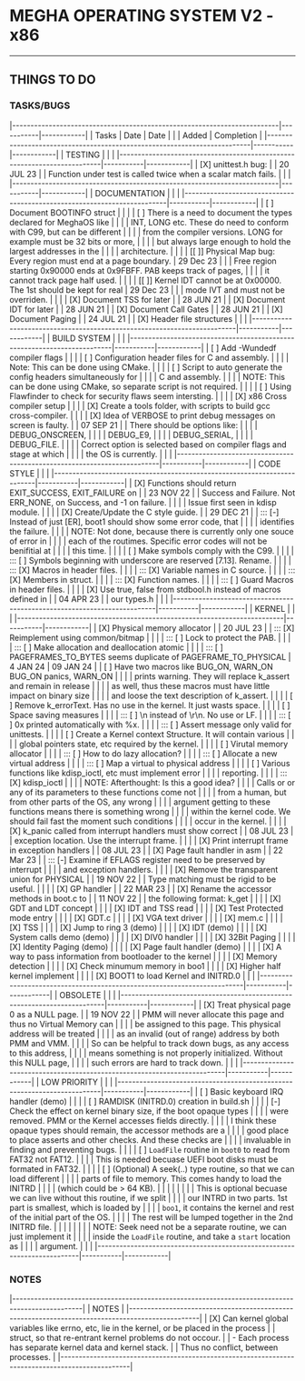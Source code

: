# MEGHA OPERATING SYSTEM V2 - x86
----------------------------------------------------------------------------------------------------

## THINGS TO DO

### TASKS/BUGS

|-------------------------------------------------------------------------|-----------|------------|
| Tasks                                                                   | Date      | Date       |
|                                                                         | Added     | Completion |
|-------------------------------------------------------------------------|-----------|------------|
| TESTING                                                                 |           |            |
|-------------------------------------------------------------------------|-----------|------------|
| [X] unittest.h bug:                                                     |           | 20 JUL 23  |
| Function under test is called twice when a scalar match fails.          |           |            |
|-------------------------------------------------------------------------|-----------|------------|
| DOCUMENTATION                                                           |           |            |
|-------------------------------------------------------------------------|-----------|------------|
| [ ] Document BOOTINFO struct                                            |           |            |
| [ ] There is a need to document the types declared for MeghaOS like     |           |            |
| INT, LONG etc. These do need to conform with C99, but can be different  |           |            |
| from the compiler versions. LONG for example must be 32 bits or more,   |           |            |
| but always large enough to hold the largest addresses in the            |           |            |
| architecture.                                                           |           |            |
| [[ ]] Physical Map bug: Every region must end at a page boundary.       | 29 Dec 23 |            |
| Free region starting 0x90000 ends at 0x9FBFF. PAB keeps track of pages, |           |            |
| it cannot track page half used.                                         |           |            |
| [[ ]] Kernel IDT cannot be at 0x00000. The 1st should be kept for real  | 29 Dec 23 |            |
| mode IVT and must not be overriden.                                     |           |            |
| [X] Document TSS for later                                              |           | 28 JUN 21  |
| [X] Document IDT for later                                              |           | 28 JUN 21  |
| [X] Document Call Gates                                                 |           | 28 JUN 21  |
| [X] Document Paging                                                     |           | 24 JUL 21  |
| [X] Header file structures                                              |           |            |
|-------------------------------------------------------------------------|-----------|------------|
| BUILD SYSTEM                                                            |           |            |
|-------------------------------------------------------------------------|-----------|------------|
| [ ] Add -Wundedf compiler flags                                         |           |            |
| [ ] Configuration header files for C and assembly.                      |           |            |
| Note: This can be done using CMake.                                     |           |            |
| [ ] Script to auto generate the config headers simultaneously for       |           |            |
| C and assembly.                                                         |           |            |
| NOTE: This can be done using CMake, so separate script is not required. |           |            |
| [ ] Using Flawfinder to check for security flaws seem intersting.       |           |            |
| [X] x86 Cross compiler setup                                            |           |            |
| [X] Create a tools folder, with scripts to build gcc cross-compiler.    |           |            |
| [X] Idea of VERBOSE to print debug messages on screen is faulty.        |           | 07 SEP 21  |
| There should be options like:                                           |           |            |
| DEBUG_ONSCREEN,                                                         |           |            |
| DEBUG_E9,                                                               |           |            |
| DEBUG_SERIAL,                                                           |           |            |
| DEBUG_FILE.                                                             |           |            |
| Correct option is selected based on compiler flags and stage at which   |           |            |
| the OS is currently.                                                    |           |            |
|-------------------------------------------------------------------------|-----------|------------|
| CODE STYLE                                                              |           |            |
|-------------------------------------------------------------------------|-----------|------------|
| [X] Functions should return EXIT_SUCCESS, EXIT_FAILURE on               |           | 23 NOV 22  |
| Success and Failure. Not ERR_NONE, on Success, and -1 on failure.       |           |            |
| Issue first seen in kdisp module.                                       |           |            |
| [X] Create/Update the C style guide.                                    |           | 29 DEC 21  |
| ::: [-] Instead of just [ER], boot1 should show some error code, that   |           |            |
| identifies the failure.                                                 |           |            |
| NOTE: Not done, because there is currently only one souce of error in   |           |            |
| each of the routimes. Specific error codes will not be benifitial at    |           |            |
| this time.                                                              |           |            |
| [ ] Make symbols comply with the C99.                                   |           |            |
| ::: [ ] Symbols beginning with underscore are reserved [7.13]. Rename.  |           |            |
| ::: [X] Macros in header files.                                         |           |            |
| ::: [X] Variable names in C source.                                     |           |            |
| ::: [X] Members in struct.                                              |           |            |
| ::: [X] Function names.                                                 |           |            |
| ::: [ ] Guard Macros in header files.                                   |           |            |
| [X] Use true, false from stdbool.h instead of macros defined in         |           | 04 APR 23  |
| our types.h                                                             |           |            |
|-------------------------------------------------------------------------|-----------|------------|
| KERNEL                                                                  |           |            |
|-------------------------------------------------------------------------|-----------|------------|
| [X] Physical memory allocator                                           |           | 20 JUL 23  |
| ::: [X] Reimplement using common/bitmap                                 |           |            |
| ::: [ ] Lock to protect the PAB.                                        |           |            |
| ::: [ ] Make allocation and deallocation atomic                         |           |            |
| ::: [ ] PAGEFRAMES_TO_BYTES seems duplicate of PAGEFRAME_TO_PHYSICAL    | 4 JAN 24  | 09 JAN 24  |
| [ ] Have two macros like BUG_ON, WARN_ON BUG_ON panics, WARN_ON         |           |            |
| prints warning. They will replace k_assert and remain in release        |           |            |
| as well, thus these macros must have little impact on binary size       |           |            |
| and loose the text description of k_assert.                             |           |            |
| [ ] Remove k_errorText. Has no use in the kernel. It just wasts space.  |           |            |
| [ ] Space saving measures                                               |           |            |
| ::: [ ] \n instead of \r\n. No use or LF.                               |           |            |
| ::: [ ] 0x printed automatically with %x.                               |           |            |
| ::: [ ] Assert message only valid for unittests.                        |           |            |
| [ ] Create a Kernel context Structure. It will contain various          |           |            |
| global pointers state, etc required by the kernel.                      |           |            |
| [ ] Virutal memory allocator                                            |           |            |
| ::: [ ] How to do lazy allocation?                                      |           |            |
| ::: [ ] Allocate a new virtual address                                  |           |            |
| ::: [ ] Map a virtual to physical address                               |           |            |
| [ ] Various functions like kdisp_ioctl, etc must implement error        |           |            |
| reporting.                                                              |           |            |
| ::: [X] kdisp_ioctl                                                     |           |            |
| NOTE: Afterthought: Is this a good idea?                                |           |            |
| Calls or or any of its parameters to these functions come not           |           |            |
| from a human, but from other parts of the OS, any wrong                 |           |            |
| argument getting to these functions means there is something wrong      |           |            |
| within the kernel code. We should fail fast the moment such conditions  |           |            |
| occur in the kernel.                                                    |           |            |
| [X] k_panic called from interrupt handlers must show correct            |           | 08 JUL 23  |
| exception location. Use the interrupt frame.                            |           |            |
| [X] Print interrupt frame in exception handlers                         |           | 08 JUL 23  |
| [X] Page fault handler in asm                                           |           | 22 Mar 23  |
| ::: [-] Examine if EFLAGS register need to be preserved by interrupt    |           |            |
| and exception handlers.                                                 |           |            |
| [X] Remove the transparent union for PHYSICAL                           |           | 19 NOV 22  |
| Type matching must be rigid to be useful.                               |           |            |
| [X] GP handler                                                          |           | 22 MAR 23  |
| [X] Rename the accessor methods in boot.c to                            |           | 11 NOV 22  |
| the following format: k<Boot Structure Name>_get<Field Name>            |           |            |
| [X] GDT and LDT concept                                                 |           |            |
| [X] IDT and TSS read                                                    |           |            |
| [X] Test Protected mode entry                                           |           |            |
| [X] GDT.c                                                               |           |            |
| [X] VGA text driver                                                     |           |            |
| [X] mem.c                                                               |           |            |
| [X] TSS                                                                 |           |            |
| [X] Jump to ring 3 (demo)                                               |           |            |
| [X] IDT (demo)                                                          |           |            |
| [X] System calls demo (demo)                                            |           |            |
| [X] DIV0 handler                                                        |           |            |
| [X] 32Bit Paging                                                        |           |            |
| [X] Identity Paging (demo)                                              |           |            |
| [X] Page fault handler (demo)                                           |           |            |
| [X] A way to pass information from bootloader to the kernel             |           |            |
| [X] Memory detection                                                    |           |            |
| [X] Check minumum memory in boo1                                        |           |            |
| [X] Higher half kernel implement                                        |           |            |
| [X] BOOT1 to load Kernel and INITRD.0                                   |           |            |
|-------------------------------------------------------------------------|-----------|------------|
| OBSOLETE                                                                |           |            |
|-------------------------------------------------------------------------|-----------|------------|
| [X] Treat physical page 0 as a NULL page.                               |           | 19 NOV 22  |
| PMM will never allocate this page and thus no Virtual Memory can        |           |            |
| be assigned to this page. This physical address will be treated         |           |            |
| as an invalid (out of range) address by both PMM and VMM.               |           |            |
| So can be helpful to track down bugs, as any access to this address,    |           |            |
| means something is not properly initialized. Without this NULL page,    |           |            |
| such errors are hard to track down.                                     |           |            |
|-------------------------------------------------------------------------|-----------|------------|
| LOW PRIORITY                                                            |           |            |
|-------------------------------------------------------------------------|-----------|------------|
| [ ] Basic keyboard IRQ handler (demo)                                   |           |            |
| [ ] RAMDISK (INITRD.0) creation in build.sh                             |           |            |
| [-] Check the effect on kernel binary size, if the boot opaque types    |           |            |
| were removed. PMM or the Kernel accesses fields directly.               |           |            |
| I think these opaque types should remain, the accessor methods are a    |           |            |
| good place to place asserts and other checks. And these checks are      |           |            |
| invaluable in finding and preventing bugs.                              |           |            |
| [ ] `LoadFile` routine in `boot0` to read from FAT32 not FAT12.         |           |            |
| This is needed becuase UEFI boot disks must be formated in FAT32.       |           |            |
| [ ] (Optional) A seek(..) type routine, so that we can load different   |           |            |
| parts of file to memory. This comes handy to load the INITRD            |           |            |
| (which could be > 64 KB).                                               |           |            |
|                                                                         |           |            |
| This is optional becuase we can live without this routine, if we split  |           |            |
| our INTRD in two parts. 1st part is smallest, which is loaded by        |           |            |
| `boo1`, it contains the kernel and rest of the initial part of the OS.  |           |            |
| The rest will be lumped together in the 2nd INITRD file.                |           |            |
|                                                                         |           |            |
| NOTE: Seek need not be a separate routine, we can just implement it     |           |            |
| inside the `LoadFile` routine, and take a `start` location as           |           |            |
| argument.                                                               |           |            |
|-------------------------------------------------------------------------|-----------|------------|

### NOTES

|-------------------------------------------------------------------------------------------------|
| NOTES                                                                                           |
|-------------------------------------------------------------------------------------------------|
| [X] Can kernel global variables like errno, etc, lie in the kernel, or be placed in the process |
| struct, so that re-entrant kernel problems do not occour.                                       |
| - Each process has separate kernel data and kernel stack.                                       |
| Thus no conflict, between processes.                                                            |
|-------------------------------------------------------------------------------------------------|
